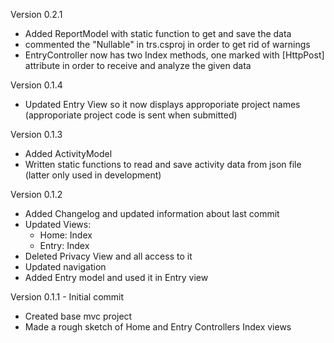 Version 0.2.1
- Added ReportModel with static function to get and save the data
- commented the "Nullable" in trs.csproj in order to get rid of warnings
- EntryController now has two Index methods, one marked with \[HttpPost\] attribute in order to receive and analyze the given data

Version 0.1.4
- Updated Entry View so it now displays approporiate project names (approporiate project code is sent when submitted)

Version 0.1.3
- Added ActivityModel
- Written static functions to read and save activity data from json file (latter only used in development)

Version 0.1.2
- Added Changelog and updated information about last commit
- Updated Views:
	- Home: Index
	- Entry: Index
- Deleted Privacy View and all access to it
- Updated navigation
- Added Entry model and used it in Entry view

Version 0.1.1 - Initial commit
- Created base mvc project
- Made a rough sketch of Home and Entry Controllers Index views
